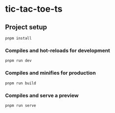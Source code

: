 # tic-tac-toe-ts

## Project setup
```
pnpm install
```

### Compiles and hot-reloads for development
```
pnpm run dev
```

### Compiles and minifies for production
```
pnpm run build
```

### Compiles and serve a preview
```
pnpm run serve
```
